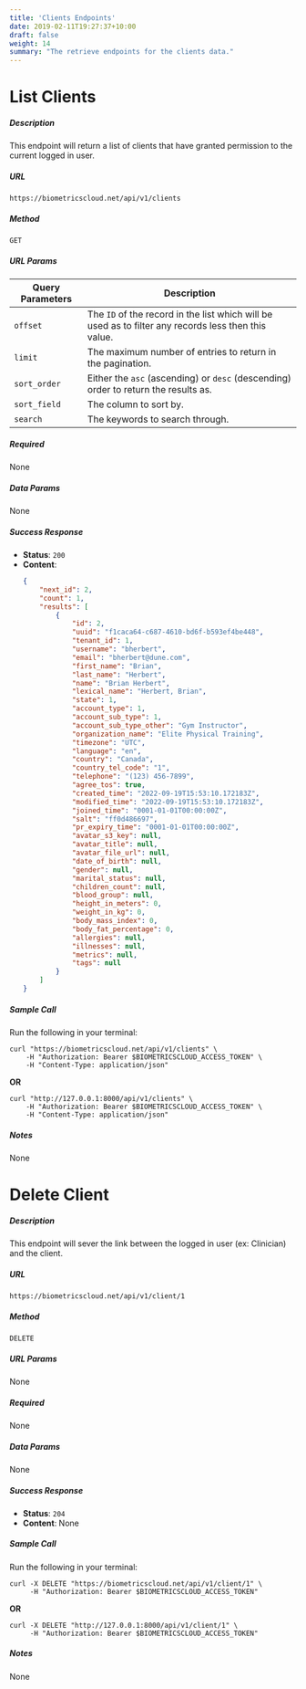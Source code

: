 ```yaml
---
title: 'Clients Endpoints'
date: 2019-02-11T19:27:37+10:00
draft: false
weight: 14
summary: "The retrieve endpoints for the clients data."
---
```


# **List Clients**
##### Description
This endpoint will return a list of clients that have granted permission to the current logged in user.

##### URL

`https://biometricscloud.net/api/v1/clients`

##### Method

`GET`

##### URL Params

Query Parameters | Description
--------- | -----------
`offset` | The `ID` of the record in the list which will be used as to filter any records less then this value.
`limit` | The maximum number of entries to return in the pagination.
`sort_order` | Either the `asc` (ascending) or `desc` (descending) order to return the results as.
`sort_field` | The column to sort by.
`search` | The keywords to search through.

##### Required

None

##### Data Params

None

##### Success Response

  * **Status**: `200`
  * **Content**:
    ```json
    {
        "next_id": 2,
        "count": 1,
        "results": [
            {
                "id": 2,
                "uuid": "f1caca64-c687-4610-bd6f-b593ef4be448",
                "tenant_id": 1,
                "username": "bherbert",
                "email": "bherbert@dune.com",
                "first_name": "Brian",
                "last_name": "Herbert",
                "name": "Brian Herbert",
                "lexical_name": "Herbert, Brian",
                "state": 1,
                "account_type": 1,
                "account_sub_type": 1,
                "account_sub_type_other": "Gym Instructor",
                "organization_name": "Elite Physical Training",
                "timezone": "UTC",
                "language": "en",
                "country": "Canada",
                "country_tel_code": "1",
                "telephone": "(123) 456-7899",
                "agree_tos": true,
                "created_time": "2022-09-19T15:53:10.172183Z",
                "modified_time": "2022-09-19T15:53:10.172183Z",
                "joined_time": "0001-01-01T00:00:00Z",
                "salt": "ff0d486697",
                "pr_expiry_time": "0001-01-01T00:00:00Z",
                "avatar_s3_key": null,
                "avatar_title": null,
                "avatar_file_url": null,
                "date_of_birth": null,
                "gender": null,
                "marital_status": null,
                "children_count": null,
                "blood_group": null,
                "height_in_meters": 0,
                "weight_in_kg": 0,
                "body_mass_index": 0,
                "body_fat_percentage": 0,
                "allergies": null,
                "illnesses": null,
                "metrics": null,
                "tags": null
            }
        ]
    }
    ```

##### Sample Call

Run the following in your terminal:

```shell
curl "https://biometricscloud.net/api/v1/clients" \
    -H "Authorization: Bearer $BIOMETRICSCLOUD_ACCESS_TOKEN" \
    -H "Content-Type: application/json"
```

**OR**

```shell
curl "http://127.0.0.1:8000/api/v1/clients" \
    -H "Authorization: Bearer $BIOMETRICSCLOUD_ACCESS_TOKEN" \
    -H "Content-Type: application/json"
```

##### Notes

None


# **Delete Client**
##### Description
This endpoint will sever the link between the logged in user (ex: Clinician) and the client.

##### URL

`https://biometricscloud.net/api/v1/client/1`

##### Method

`DELETE`

##### URL Params

None

##### Required

None

##### Data Params

None

##### Success Response

  * **Status**: `204`
  * **Content**: None

##### Sample Call

Run the following in your terminal:

```shell
curl -X DELETE "https://biometricscloud.net/api/v1/client/1" \
     -H "Authorization: Bearer $BIOMETRICSCLOUD_ACCESS_TOKEN"
```

**OR**

```shell
curl -X DELETE "http://127.0.0.1:8000/api/v1/client/1" \
     -H "Authorization: Bearer $BIOMETRICSCLOUD_ACCESS_TOKEN"
```

##### Notes

None

